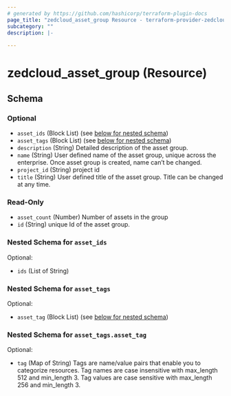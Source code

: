 ```yaml
---
# generated by https://github.com/hashicorp/terraform-plugin-docs
page_title: "zedcloud_asset_group Resource - terraform-provider-zedcloud"
subcategory: ""
description: |-
  
---
```


# zedcloud_asset_group (Resource)





<!-- schema generated by tfplugindocs -->
## Schema

### Optional

- `asset_ids` (Block List) (see [below for nested schema](#nestedblock--asset_ids))
- `asset_tags` (Block List) (see [below for nested schema](#nestedblock--asset_tags))
- `description` (String) Detailed description of the asset group.
- `name` (String) User defined name of the asset group, unique across the enterprise. Once asset group is created, name can’t be changed.
- `project_id` (String) project id
- `title` (String) User defined title of the asset group. Title can be changed at any time.

### Read-Only

- `asset_count` (Number) Number of assets in the group
- `id` (String) unique Id of the asset group.

<a id="nestedblock--asset_ids"></a>
### Nested Schema for `asset_ids`

Optional:

- `ids` (List of String)


<a id="nestedblock--asset_tags"></a>
### Nested Schema for `asset_tags`

Optional:

- `asset_tag` (Block List) (see [below for nested schema](#nestedblock--asset_tags--asset_tag))

<a id="nestedblock--asset_tags--asset_tag"></a>
### Nested Schema for `asset_tags.asset_tag`

Optional:

- `tag` (Map of String) Tags are name/value pairs that enable you to categorize resources. Tag names are case insensitive with max_length 512 and min_length 3. Tag values are case sensitive with max_length 256 and min_length 3.
